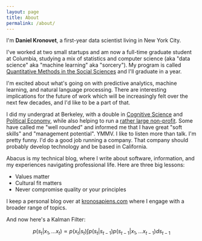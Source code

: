 ```yaml
---
layout: page
title: About
permalink: /about/
---
```


  I'm **Daniel Kronovet**, a first-year data scientist living in New York City.

  I've worked at two small startups and am now a full-time graduate student at Columbia, studying a mix of statistics and computer science (aka "data science" aka "machine learning" aka "sorcery"). My program is called [Quantitative Methods in the Social Sciences](http://qmss.columbia.edu/) and I'll graduate in a year.

  I'm excited about what's going on with predictive analytics, machine learning, and natural language processing. There are interesting implications for the future of work which will be increasingly felt over the next few decades, and I'd like to be a part of that.

  I did my undergrad at Berkeley, with a double in [Cognitive Science](http://cogsci.berkeley.edu/) and [Political Economy](http://iastp.berkeley.edu/pe), while also helping to run a [rather large non-profit](http://www.bsc.coop/). Some have called me "well rounded" and informed me that I have great "soft skills" and "management potential". YMMV. I like to listen more than talk. I'm pretty funny. I'd do a good job running a company. That company should probably develop technology and be based in California.

  Abacus is my technical blog, where I write about software, information, and my experiences navigating professional life. Here are three big lessons:

  - Values matter
  - Cultural fit matters
  - Never compromise quality or your principles

  I keep a personal blog over at [kronosapiens.com](kronosapiens.com) where I engage with a broader range of topics.

  And now here's a Kalman Filter:

  $$p(s_t|x_1,...x_t) \propto p(x_t|s_t) \int p(s_t|s_{t-1}) p(s_{t-1}|x_1,...x_{t-1}) ds_{t-1} $$